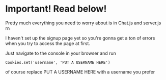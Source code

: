 # Important! Read below!

Pretty much everything you need to worry about is in Chat.js and server.js rn

I haven't set up the signup page yet so you're gonna get a ton of errors when you try to access the page at first.

Just navigate to the console in your browser and run 
```
Cookies.set('username', 'PUT A USERNAME HERE')
```
of course replace PUT A USERNAME HERE with a username you prefer